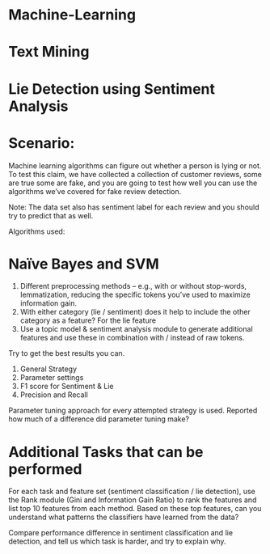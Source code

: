 # Machine-Learning

# Text Mining
# Lie Detection using Sentiment Analysis

# Scenario: 

 Machine learning algorithms can figure out whether a person is lying or not.
 To test this claim, we have collected a collection of customer reviews, some are true some are fake, and you are going to test
 how well you can use the algorithms we’ve covered for fake review detection.
 
Note:
The data set also has sentiment label for each review and you should try to predict that as well.

Algorithms used:
# Naïve Bayes and SVM

1.	Different preprocessing methods – e.g., with or without stop-words, lemmatization, reducing the specific tokens you’ve used to maximize information gain.
2.	With either category (lie / sentiment) does it help to include the other category as a feature?  For the lie feature
3.	Use a topic model & sentiment analysis module to generate additional features and use these in combination with / instead of raw tokens.

Try to get the best results you can.

1. General Strategy
2. Parameter settings
3. F1 score for Sentiment & Lie
4. Precision and Recall

Parameter tuning approach for every attempted strategy is used. Reported how much of a difference did parameter tuning make?

# Additional Tasks that can be performed
For each task and feature set (sentiment classification / lie detection), use the Rank module (Gini and Information Gain Ratio) to rank the features
and list top 10 features from each method. Based on these top features, can you understand what patterns the classifiers have learned from the data? 

Compare performance difference in sentiment classification and lie detection, and tell us which task is harder, and try to explain why.
